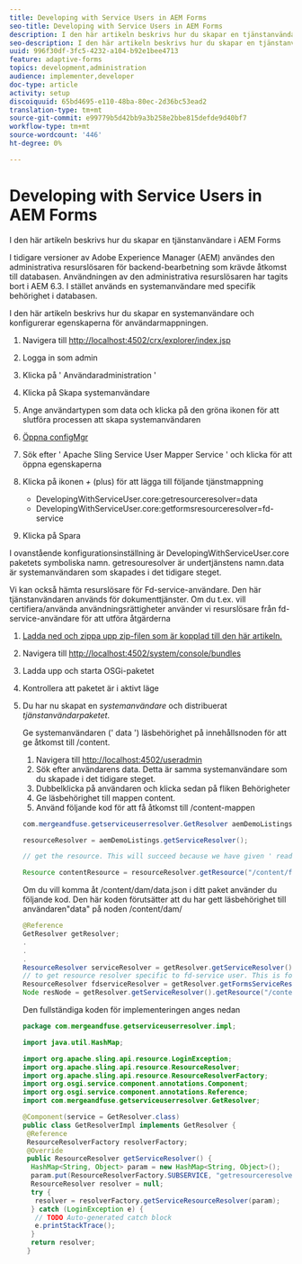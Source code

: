 ```yaml
---
title: Developing with Service Users in AEM Forms
seo-title: Developing with Service Users in AEM Forms
description: I den här artikeln beskrivs hur du skapar en tjänstanvändare i AEM Forms
seo-description: I den här artikeln beskrivs hur du skapar en tjänstanvändare i AEM Forms
uuid: 996f30df-3fc5-4232-a104-b92e1bee4713
feature: adaptive-forms
topics: development,administration
audience: implementer,developer
doc-type: article
activity: setup
discoiquuid: 65bd4695-e110-48ba-80ec-2d36bc53ead2
translation-type: tm+mt
source-git-commit: e99779b5d42bb9a3b258e2bbe815defde9d40bf7
workflow-type: tm+mt
source-wordcount: '446'
ht-degree: 0%

---
```



# Developing with Service Users in AEM Forms

I den här artikeln beskrivs hur du skapar en tjänstanvändare i AEM Forms

I tidigare versioner av Adobe Experience Manager (AEM) användes den administrativa resurslösaren för backend-bearbetning som krävde åtkomst till databasen. Användningen av den administrativa resurslösaren har tagits bort i AEM 6.3. I stället används en systemanvändare med specifik behörighet i databasen.

I den här artikeln beskrivs hur du skapar en systemanvändare och konfigurerar egenskaperna för användarmappningen.

1. Navigera till [http://localhost:4502/crx/explorer/index.jsp](http://localhost:4502/crx/explorer/index.jsp)
1. Logga in som admin
1. Klicka på &#39; Användaradministration &#39;
1. Klicka på Skapa systemanvändare
1. Ange användartypen som data och klicka på den gröna ikonen för att slutföra processen att skapa systemanvändaren
1. [Öppna configMgr](http://localhost:4502/system/console/configMgr)
1. Sök efter &#39; Apache Sling Service User Mapper Service &#39; och klicka för att öppna egenskaperna
1. Klicka på ikonen *+* (plus) för att lägga till följande tjänstmappning

   * DevelopingWithServiceUser.core:getresourceresolver=data
   * DevelopingWithServiceUser.core:getformsresourceresolver=fd-service

1. Klicka på Spara

I ovanstående konfigurationsinställning är DevelopingWithServiceUser.core paketets symboliska namn. getresouresolver är undertjänstens namn.data är systemanvändaren som skapades i det tidigare steget.

Vi kan också hämta resurslösare för Fd-service-användare. Den här tjänstanvändaren används för dokumenttjänster. Om du t.ex. vill certifiera/använda användningsrättigheter använder vi resurslösare från fd-service-användare för att utföra åtgärderna

1. [Ladda ned och zippa upp zip-filen som är kopplad till den här artikeln.](assets/developingwithserviceuser.zip)
1. Navigera till [http://localhost:4502/system/console/bundles](http://localhost:4502/system/console/bundles)
1. Ladda upp och starta OSGi-paketet
1. Kontrollera att paketet är i aktivt läge
1. Du har nu skapat en *systemanvändare* och distribuerat *tjänstanvändarpaketet*.

   Ge systemanvändaren (&#39; data &#39;) läsbehörighet på innehållsnoden för att ge åtkomst till /content.

   1. Navigera till [http://localhost:4502/useradmin](http://localhost:4502/useradmin)
   1. Sök efter användarens data. Detta är samma systemanvändare som du skapade i det tidigare steget.
   1. Dubbelklicka på användaren och klicka sedan på fliken Behörigheter
   1. Ge läsbehörighet till mappen content.
   1. Använd följande kod för att få åtkomst till /content-mappen

   ```java
   com.mergeandfuse.getserviceuserresolver.GetResolver aemDemoListings = sling.getService(com.mergeandfuse.getserviceuserresolver.GetResolver.class);
   
   resourceResolver = aemDemoListings.getServiceResolver();
   
   // get the resource. This will succeed because we have given ' read ' access to the content node
   
   Resource contentResource = resourceResolver.getResource("/content/forms/af/sandbox/abc.pdf");
   ```

   Om du vill komma åt /content/dam/data.json i ditt paket använder du följande kod. Den här koden förutsätter att du har gett läsbehörighet till användaren&quot;data&quot; på noden /content/dam/

   ```java
   @Reference
   GetResolver getResolver;
   .
   .
   .
   ResourceResolver serviceResolver = getResolver.getServiceResolver();
   // to get resource resolver specific to fd-service user. This is for Document Services
   ResourceResolver fdserviceResolver = getResolver.getFormsServiceResolver();
   Node resNode = getResolver.getServiceResolver().getResource("/content/dam/data.json").adaptTo(Node.class);
   ```

   Den fullständiga koden för implementeringen anges nedan

   ```java
   package com.mergeandfuse.getserviceuserresolver.impl;
   
   import java.util.HashMap;
   
   import org.apache.sling.api.resource.LoginException;
   import org.apache.sling.api.resource.ResourceResolver;
   import org.apache.sling.api.resource.ResourceResolverFactory;
   import org.osgi.service.component.annotations.Component;
   import org.osgi.service.component.annotations.Reference;
   import com.mergeandfuse.getserviceuserresolver.GetResolver;
   
   @Component(service = GetResolver.class)
   public class GetResolverImpl implements GetResolver {
    @Reference
    ResourceResolverFactory resolverFactory;
    @Override
    public ResourceResolver getServiceResolver() {
     HashMap<String, Object> param = new HashMap<String, Object>();
     param.put(ResourceResolverFactory.SUBSERVICE, "getresourceresolver");
     ResourceResolver resolver = null;
     try {
      resolver = resolverFactory.getServiceResourceResolver(param);
     } catch (LoginException e) {
      // TODO Auto-generated catch block
      e.printStackTrace();
     }
     return resolver;
    }
   ```

